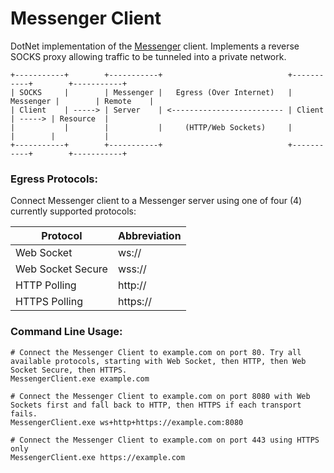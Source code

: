 # Messenger Client

DotNet implementation of the [Messenger](https://github.com/skylerknecht/messenger) client. Implements a reverse SOCKS proxy allowing traffic to be tunneled into a private network.
```
+-----------+        +-----------+                            +-----------+        +-----------+
| SOCKS     |        | Messenger |   Egress (Over Internet)   | Messenger |        | Remote    |
| Client    | -----> | Server    | <------------------------- | Client    | -----> | Resource  |
|           |        |           |     (HTTP/Web Sockets)     |           |        |           |
+-----------+        +-----------+                            +-----------+        +-----------+ 
```


### Egress Protocols:
Connect Messenger client to a Messenger server using one of four (4) currently supported protocols:

| Protocol          | Abbreviation  |
| ----------------- | ------------- |
| Web Socket        | ws://         |
| Web Socket Secure | wss://        |
| HTTP Polling      | http://       |
| HTTPS Polling     | https://      |

### Command Line Usage:
```
# Connect the Messenger Client to example.com on port 80. Try all available protocols, starting with Web Socket, then HTTP, then Web Socket Secure, then HTTPS.
MessengerClient.exe example.com

# Connect the Messenger Client to example.com on port 8080 with Web Sockets first and fall back to HTTP, then HTTPS if each transport fails.
MessengerClient.exe ws+http+https://example.com:8080

# Connect the Messenger Client to example.com on port 443 using HTTPS only
MessengerClient.exe https://example.com
```
